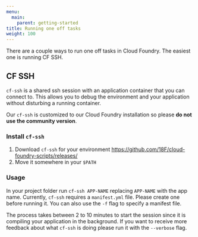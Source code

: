 ```yaml
---
menu:
  main:
    parent: getting-started
title: Running one off tasks
weight: 100
---
```


There are a couple ways to run one off tasks in Cloud Foundry. The easiest one is running CF SSH.

## CF SSH

`cf-ssh` is a shared ssh session with an application container that you can connect to. This allows you to debug the environment and your application without disturbing a running container.

Our `cf-ssh` is customized to our Cloud Foundry installation so please **do not use the community version**.

### Install `cf-ssh`

1. Download `cf-ssh` for your environment https://github.com/18F/cloud-foundry-scripts/releases/
1. Move it somewhere in your `$PATH`

### Usage

In your project folder run `cf-ssh APP-NAME` replacing `APP-NAME` with the app name.
Currently, `cf-ssh` requires a `manifest.yml` file. Please create one before running it. You can also use the `-f` flag to specify a manifest file.

The process takes between 2 to 10 minutes to start the session since it is compiling your application in the background. If you want to receive more feedback about what `cf-ssh` is doing please run it with the `--verbose` flag.
